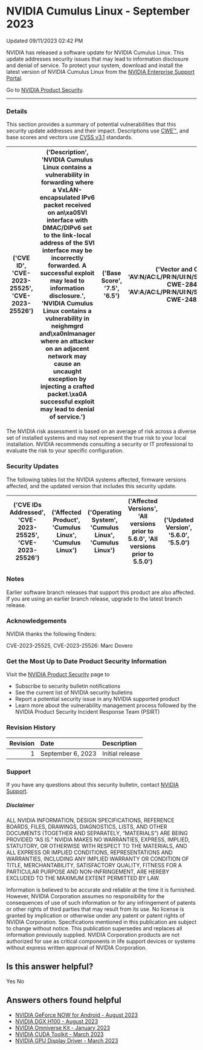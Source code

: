 

 NVIDIA Cumulus Linux - September 2023
========================================================




 Updated 09/11/2023 02:42 PM




NVIDIA has released a software update for NVIDIA Cumulus Linux. This update addresses security issues that may lead to information disclosure and denial of service. To protect your system, download and install the latest version of NVIDIA Cumulus Linux from the [NVIDIA Enterprise Support Portal](https://enterprise-support.nvidia.com/s/).



Go to [NVIDIA Product Security](https://www.nvidia.com/security/).








---




### 


### Details


This section provides a summary of potential vulnerabilities that this security update addresses and their impact. Descriptions use [CWE™](https://cwe.mitre.org/), and base scores and vectors use [CVSS v3.1](https://www.first.org/cvss/specification-document) standards.




| ('CVE ID', 'CVE-2023-25525', 'CVE-2023-25526') | ('Description', 'NVIDIA Cumulus Linux contains a vulnerability in forwarding where a VxLAN-encapsulated IPv6 packet received on an\xa0SVI interface with DMAC/DIPv6 set to the link-local address of the SVI interface may be incorrectly forwarded. A successful exploit may lead to information disclosure.', 'NVIDIA Cumulus Linux contains a vulnerability in neighmgrd and\xa0nlmanager where an attacker on an adjacent network may cause an uncaught exception by injecting a crafted packet.\xa0A successful exploit may lead to denial of service.') | ('Base Score', '7.5', '6.5') | ('Vector and CWE', 'AV:N/AC:L/PR:N/UI:N/S:U/C:H/I:N/A:N CWE-284', 'AV:A/AC:L/PR:N/UI:N/S:U/C:N/I:N/A:H CWE-248') |
|--------------------------------------------------|-----------------------------------------------------------------------------------------------------------------------------------------------------------------------------------------------------------------------------------------------------------------------------------------------------------------------------------------------------------------------------------------------------------------------------------------------------------------------------------------------------------------------------------------------------------------|--------------------------------|--------------------------------------------------------------------------------------------------------------------|


The NVIDIA risk assessment is based on an average of risk across a diverse set of installed systems and may not represent the true risk to your local installation. NVIDIA recommends consulting a security or IT professional to evaluate the risk to your specific configuration.


### Security Updates


The following tables list the NVIDIA systems affected, firmware versions affected, and the updated version that includes this security update.





| ('CVE IDs Addressed', 'CVE-2023-25525', 'CVE-2023-25526') | ('Affected Product', 'Cumulus Linux', 'Cumulus Linux') | ('Operating System', 'Cumulus Linux', 'Cumulus Linux') | ('Affected Versions', 'All versions prior to 5.6.0', 'All versions prior to 5.5.0') | ('Updated Version', '5.6.0', '5.5.0') |
|-------------------------------------------------------------|----------------------------------------------------------|----------------------------------------------------------|---------------------------------------------------------------------------------------|-----------------------------------------|

### Notes


Earlier software branch releases that support this product are also affected. If you are using an earlier branch release, upgrade to the latest branch release.


### 


### Acknowledgements


NVIDIA thanks the following finders:


CVE-2023-25525, CVE-2023-25526: Marc Dovero



### 


### Get the Most Up to Date Product Security Information


Visit the [NVIDIA Product Security](https://www.nvidia.com/security) page to


* Subscribe to security bulletin notifications
* See the current list of NVIDIA security bulletins
* Report a potential security issue in any NVIDIA supported product
* Learn more about the vulnerability management process followed by the NVIDIA Product Security Incident Response Team (PSIRT)


### 


### Revision History


| Revision | Date | Description |
|-----------:|:------------------|:----------------|
| 1 | September 6, 2023 | Initial release |
### Support


If you have any questions about this security bulletin, contact [NVIDIA Support](https://www.nvidia.com/object/support.html).


##### Disclaimer


ALL NVIDIA INFORMATION, DESIGN SPECIFICATIONS, REFERENCE BOARDS, FILES, DRAWINGS, DIAGNOSTICS, LISTS, AND OTHER DOCUMENTS (TOGETHER AND SEPARATELY, “MATERIALS”) ARE BEING PROVIDED “AS IS.” NVIDIA MAKES NO WARRANTIES, EXPRESS, IMPLIED, STATUTORY, OR OTHERWISE WITH RESPECT TO THE MATERIALS, AND ALL EXPRESS OR IMPLIED CONDITIONS, REPRESENTATIONS AND WARRANTIES, INCLUDING ANY IMPLIED WARRANTY OR CONDITION OF TITLE, MERCHANTABILITY, SATISFACTORY QUALITY, FITNESS FOR A PARTICULAR PURPOSE AND NON-INFRINGEMENT, ARE HEREBY EXCLUDED TO THE MAXIMUM EXTENT PERMITTED BY LAW.


Information is believed to be accurate and reliable at the time it is furnished. However, NVIDIA Corporation assumes no responsibility for the consequences of use of such information or for any infringement of patents or other rights of third parties that may result from its use. No license is granted by implication or otherwise under any patent or patent rights of NVIDIA Corporation. Specifications mentioned in this publication are subject to change without notice. This publication supersedes and replaces all information previously supplied. NVIDIA Corporation products are not authorized for use as critical components in life support devices or systems without express written approval of NVIDIA Corporation.












Is this answer helpful?
-----------------------



Yes
No







Answers others found helpful
----------------------------


* [ NVIDIA GeForce NOW for Android - August 2023](/app/answers/detail/a_id/5476/related/1)
* [ NVIDIA DGX H100 - August 2023](/app/answers/detail/a_id/5473/related/1)
* [ NVIDIA Omniverse Kit - January 2023](/app/answers/detail/a_id/5418/related/1)
* [ NVIDIA CUDA Toolkit - March 2023](/app/answers/detail/a_id/5446/related/1)
* [ NVIDIA GPU Display Driver - March 2023](/app/answers/detail/a_id/5452/related/1)








